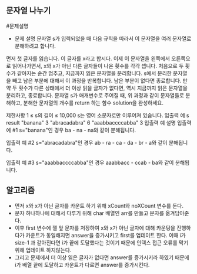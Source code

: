 ## 문자열 나누기
#문제설명
   - 문제 설명
문자열 s가 입력되었을 때 다음 규칙을 따라서 이 문자열을 여러 문자열로 분해하려고 합니다.

먼저 첫 글자를 읽습니다. 이 글자를 x라고 합시다.
이제 이 문자열을 왼쪽에서 오른쪽으로 읽어나가면서, x와 x가 아닌 다른 글자들이 나온 횟수를 각각 셉니다. 처음으로 두 횟수가 같아지는 순간 멈추고, 지금까지 읽은 문자열을 분리합니다.
s에서 분리한 문자열을 빼고 남은 부분에 대해서 이 과정을 반복합니다. 남은 부분이 없다면 종료합니다.
만약 두 횟수가 다른 상태에서 더 이상 읽을 글자가 없다면, 역시 지금까지 읽은 문자열을 분리하고, 종료합니다.
문자열 s가 매개변수로 주어질 때, 위 과정과 같이 문자열들로 분해하고, 분해한 문자열의 개수를 return 하는 함수 solution을 완성하세요.

제한사항
1 ≤ s의 길이 ≤ 10,000
s는 영어 소문자로만 이루어져 있습니다.
입출력 예
s	result
"banana"	3
"abracadabra"	6
"aaabbaccccabba"	3
입출력 예 설명
입출력 예 #1
s="banana"인 경우 ba - na - na와 같이 분해됩니다.

입출력 예 #2
s="abracadabra"인 경우 ab - ra - ca - da - br - a와 같이 분해됩니다.

입출력 예 #3
s="aaabbaccccabba"인 경우 aaabbacc - ccab - ba와 같이 분해됩니다.
## 알고리즘

   - 먼저 x와 x가 아닌 글자를 카운트 하기 위해 xCount와 noXCount 변수를 둔다.
   - 문자 하나하나에 대해서 다루기 위해 char 배열인 arr를 만들고 문자를 옮겨담아준다.
   - 이후 first 변수에 젤 앞 문자를 저장하여 x와 x가 아닌 글자에 대해 카운팅을 진행하다가 카운트가 동일해지면 answer을 증가시키고 first를 업데이트 한다. 이때 i가 size-1 과 같아진다면 i가 끝에 도달했다는 것이기 때문에 인덱스 접근 오류를 막기 위해 업데이트 하지않는다.
   - 그리고 문제에서 더 이상 읽은 글자가 없다면 answer를 증가시키라 하였기 때문에 i가 배열 끝에 도달하고 카운트가 다르면 answer를 증가시킨다.